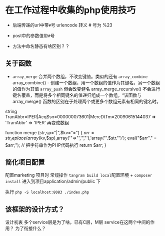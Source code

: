 
# 在工作过程中收集的php使用技巧

* 后端传递的url中带`#`号
    urlencode
    转义 # 号为 %23
* post中的参数值带`#`号

* 方法中命名静态有啥区别？？


## 关于函数
* `array_merge` 合并两个数组，不改变键值。类似的还有
`array_combine` array_combine() - 创建一个数组，用一个数组的值作为其键名，另一个数组的值作为其值
`array_push` 但会改变健名
array_merge_recursive() 不会进行键名覆盖，而是将多个相同键名的值递归组成一个数组。“该函数与 array_merge() 函数的区别在于处理两个或更多个数组元素有相同的键名时。

string TranAbbr=IPER|AcqSsn=000000073601|MercDtTm=20090615144037
        => 'TranAbbr' => 'IPER' 
再变成数组

function merge ($str,$sp="|",$kv="=")
{
    $arr = str_replace(array($kv,$sp),array('"=>"','","'),'array("'.$str.'")');
    eval("\$arr"." = $arr;");   // 把字符串作为PHP代码执行
    return $arr;
}


## 简化项目配置

配置marketing 项目时 
常规操作 `tangram build local`配置环境  +  `composer install` 
进入到项目application/admin/public 下

执行 `php -S localhost:8083 ./index.php `  

## 该框架的设计方式？

设计初衷
多个service层是为了啥，已有C层，M层  service在这两个中间的作用？ 为了衔接什么？

